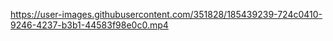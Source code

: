 

https://user-images.githubusercontent.com/351828/185439239-724c0410-9246-4237-b3b1-44583f98e0c0.mp4

